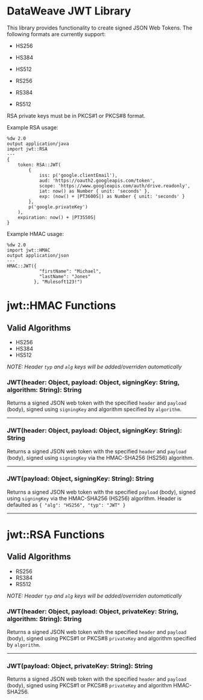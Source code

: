 # DataWeave JWT Library

This library provides functionality to create signed JSON Web Tokens. The following formats are currently support:

* HS256
* HS384
* HS512

* RS256
* RS384
* RS512

RSA private keys must be in PKCS#1 or PKCS#8 format.

Example RSA usage:

```dataweave
%dw 2.0
output application/java
import jwt::RSA
---
{
	token: RSA::JWT(
		{
			iss: p('google.clientEmail'),
			aud: 'https://oauth2.googleapis.com/token',
			scope: 'https://www.googleapis.com/auth/drive.readonly',
			iat: now() as Number { unit: 'seconds' },
			exp: (now() + |PT3600S|) as Number { unit: 'seconds' }
		},
		p('google.privateKey')
	),
	expiration: now() + |PT3550S|
}
```

Example HMAC usage:

```dataweave
%dw 2.0
import jwt::HMAC
output application/json
---
HMAC::JWT({
            "firstName": "Michael",
            "lastName": "Jones"
          }, "Mulesoft123!")
```

# jwt::HMAC Functions

## Valid Algorithms

- HS256
- HS384
- HS512

_*NOTE: Header `typ` and `alg` keys will be added/overriden automatically*_

### JWT(header: Object, payload: Object, signingKey: String, algorithm: String): String

Returns a signed JSON web token with the specified `header` and `payload` (body), signed using `signingKey` and algorithm specified by `algorithm`.
__________________________________________

### JWT(header: Object, payload: Object, signingKey: String): String

Returns a signed JSON web token with the specified `header` and `payload` (body), signed using `signingKey` via the HMAC-SHA256 (HS256) algorithm.
__________________________________________

### JWT(payload: Object, signingKey: String): String

Returns a signed JSON web token with the specified `payload` (body), signed using `signingKey` via the HMAC-SHA256 (HS256) algorithm. Header is defaulted as `{ "alg": "HS256", "typ": "JWT" }`
__________________________________________

# jwt::RSA Functions

## Valid Algorithms

- RS256
- RS384
- RS512

_*NOTE: Header `typ` and `alg` keys will be added/overriden automatically*_


### JWT(header: Object, payload: Object, privateKey: String, algorithm: String): String

Returns a signed JSON web token with the specified `header` and `payload` (body), signed using PKCS#1 or PKCS#8 `privateKey` and algorithm specified by `algorithm`.
__________________________________________

### JWT(payload: Object, privateKey: String): String

Returns a signed JSON web token with the specified `header` and `payload` (body), signed using PKCS#1 or PKCS#8 `privateKey` and algorithm HMAC-SHA256.
